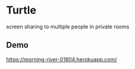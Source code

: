 # Turtle

screen sharing to multiple people in private rooms

## Demo

https://morning-river-01804.herokuapp.com/
